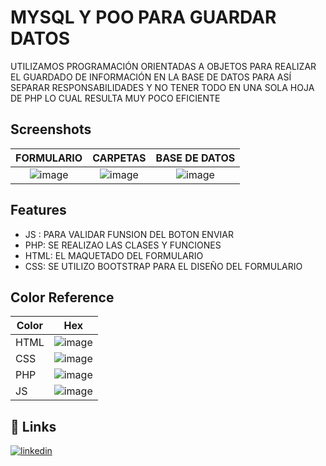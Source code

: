 
# MYSQL Y POO PARA GUARDAR DATOS

UTILIZAMOS PROGRAMACIÓN ORIENTADAS A OBJETOS PARA REALIZAR EL GUARDADO DE INFORMACIÓN EN LA BASE DE DATOS 
PARA ASÍ SEPARAR RESPONSABILIDADES Y NO TENER TODO EN UNA SOLA HOJA DE PHP LO CUAL RESULTA MUY POCO EFICIENTE


## Screenshots
FORMULARIO             |  CARPETAS          |  BASE DE DATOS
:-------------------------:|:-------------------------:|:-------------------------:
![image](https://github.com/ASTUDILLO-Victor/prueba-poo/assets/167276606/61d31a1f-9705-49a5-a891-993930e7e7dc) | ![image](https://github.com/ASTUDILLO-Victor/prueba-poo/assets/167276606/98bdcb15-917c-4c10-8624-f62dfd029e94)| ![image](https://github.com/ASTUDILLO-Victor/prueba-poo/assets/167276606/a79cdf57-3904-4128-8020-c50fdc4a2536)








## Features

- JS : PARA VALIDAR FUNSION DEL BOTON ENVIAR 
- PHP: SE REALIZAO LAS CLASES Y FUNCIONES 
- HTML: EL MAQUETADO DEL FORMULARIO
- CSS: SE UTILIZO BOOTSTRAP PARA EL DISEÑO DEL FORMULARIO


## Color Reference

| Color             | Hex                                                                |
| ----------------- | ------------------------------------------------------------------ |
| HTML | ![image](https://github.com/ASTUDILLO-Victor/prueba-poo/assets/167276606/894f0891-f772-4dc1-b502-b852c842f999)|
| CSS | ![image](https://github.com/ASTUDILLO-Victor/prueba-poo/assets/167276606/10d8ac08-941a-491e-9cdb-5394cf557e6b)|
| PHP | ![image](https://github.com/ASTUDILLO-Victor/prueba-poo/assets/167276606/6cd2c2a9-3656-4b9f-8d15-8208c1dcf7ee)|
| JS | ![image](https://github.com/ASTUDILLO-Victor/prueba-poo/assets/167276606/744dc49f-4a07-4d31-af57-e1721daf4392)|


## 🔗 Links
[![linkedin](https://img.shields.io/badge/linkedin-0A66C2?style=for-the-badge&logo=linkedin&logoColor=white)](www.linkedin.com/in/víctor-astudillo-a7350320a)


